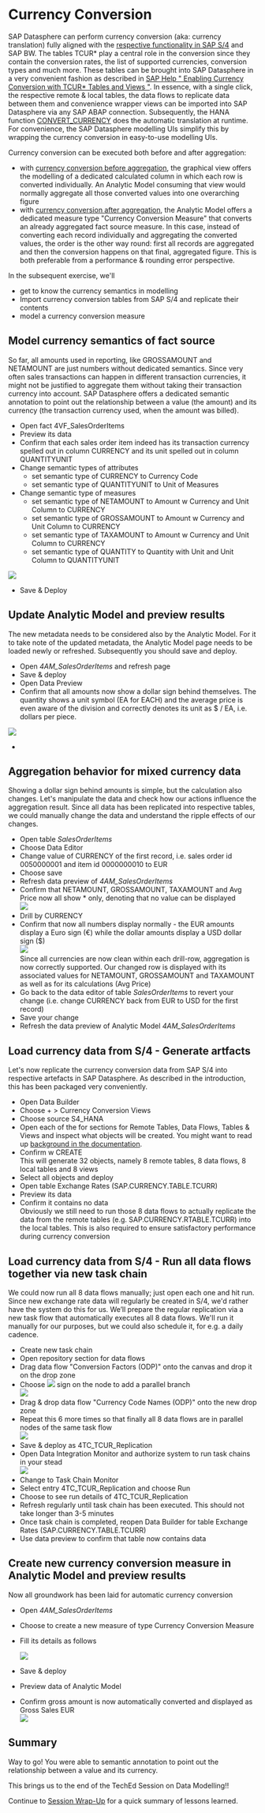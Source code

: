 # Currency Conversion

SAP Datasphere can perform currency conversion (aka: currency translation) fully aligned with the [respective functionality in SAP S/4](https://help.sap.com/docs/SAP_S4HANA_ON-PREMISE/8fbeed5f2046489696a50ac7fd76f9c6/d16ebe532789b44ce10000000a174cb4.html?locale=en-US) and SAP BW. The tables TCUR\* play a central role in the conversion since they contain the conversion rates, the list of supported currencies, conversion types and much more. These tables can be brought into SAP Datasphere in a very convenient fashion as described in [SAP Help " Enabling Currency Conversion with TCUR\* Tables and Views "](https://help.sap.com/docs/SAP_DATASPHERE/c8a54ee704e94e15926551293243fd1d/b462239ffb644d9baab4442a10a72edf.html). In essence, with a single click, the respective remote & local tables, the data flows to replicate data between them and convenience wrapper views can be imported into SAP Datasphere via any SAP ABAP connection. Subsequently, the HANA function [CONVERT_CURRENCY](https://help.sap.com/docs/HANA_SERVICE_CF/7c78579ce9b14a669c1f3295b0d8ca16/d22d746ed2951014bb7fb0114ffdaf96.html) does the automatic translation at runtime. For convenience, the SAP Datasphere modelling UIs simplify this by wrapping the currency conversion in easy-to-use modelling UIs.

Currency conversion can be executed both before and after aggregation:

-   with [currency conversion before aggregation](https://help.sap.com/docs/SAP_DATASPHERE/c8a54ee704e94e15926551293243fd1d/6e3d8bed7ece4c27ba10e2cc523915fe.html), the graphical view offers the modelling of a dedicated calculated column in which each row is converted individually. An Analytic Model consuming that view would normally aggregate all those converted values into one overarching figure
-   with [currency conversion after aggregation](https://help.sap.com/docs/SAP_DATASPHERE/c8a54ee704e94e15926551293243fd1d/ec00efb338f3421a87dab4006d7ce6c8.html), the Analytic Model offers a dedicated measure type "Currency Conversion Measure" that converts an already aggregated fact source measure. In this case, instead of converting each record individually and aggregating the converted values, the order is the other way round: first all records are aggregated and then the conversion happens on that final, aggregated figure. This is both preferable from a performance & rounding error perspective.

In the subsequent exercise, we'll

-   get to know the currency semantics in modelling
-   Import currency conversion tables from SAP S/4 and replicate their contents
-   model a currency conversion measure

## Model currency semantics of fact source

So far, all amounts used in reporting, like GROSSAMOUNT and NETAMOUNT are just numbers without dedicated semantics. Since very often sales transactions can happen in different transaction currencies, it might not be justified to aggregate them without taking their transaction currency into account. SAP Datasphere offers a dedicated semantic annotation to point out the relationship between a value (the amount) and its currency (the transaction currency used, when the amount was billed).

-   Open fact 4VF_SalesOrderItems
-   Preview its data
-   Confirm that each sales order item indeed has its transaction currency spelled out in column CURRENCY and its unit spelled out in column QUANTITYUNIT
-   Change semantic types of attributes
    -   set semantic type of CURRENCY to Currency Code
    -   set semantic type of QUANTITYUNIT to Unit of Measures
-   Change semantic type of measures
    -   set semantic type of NETAMOUNT to Amount w Currency and Unit Column to CURRENCY
    -   set semantic type of GROSSAMOUNT to Amount w Currency and Unit Column to CURRENCY
    -   set semantic type of TAXAMOUNT to Amount w Currency and Unit Column to CURRENCY
    -   set semantic type of QUANTITY to Quantity with Unit and Unit Column to QUANTITYUNIT

![](media/418ae1a6302ca32efa138f2ed047089b.png)

-   Save & Deploy

## Update Analytic Model and preview results

The new metadata needs to be considered also by the Analytic Model. For it to take note of the updated metadata, the Analytic Model page needs to be loaded newly or refreshed. Subsequently you should save and deploy.

-   Open *4AM_SalesOrderItems* and refresh page
-   Save & deploy
-   Open Data Preview
-   Confirm that all amounts now show a dollar sign behind themselves. The quantity shows a unit symbol (EA for EACH) and the average price is even aware of the division and correctly denotes its unit as \$ / EA, i.e. dollars per piece.

![](media/e4421a465409b3e6c13a58d7cccfc4f9.png)

-   

## Aggregation behavior for mixed currency data

Showing a dollar sign behind amounts is simple, but the calculation also changes. Let's manipulate the data and check how our actions influence the aggregation result. Since all data has been replicated into respective tables, we could manually change the data and understand the ripple effects of our changes.

-   Open table *SalesOrderItems*
-   Choose Data Editor
-   Change value of CURRENCY of the first record, i.e. sales order id 0050000001 and item id 0000000010 to EUR
-   Choose save
-   Refresh data preview of *4AM_SalesOrderItems*
-   Confirm that NETAMOUNT, GROSSAMOUNT, TAXAMOUNT and Avg Price now all show \* only, denoting that no value can be displayed  
    ![](media/9f9931243ff7d0cfc1899bcdc4496285.png)
-   Drill by CURRENCY
-   Confirm that now all numbers display normally - the EUR amounts display a Euro sign (€) while the dollar amounts display a USD dollar sign (\$)  
    ![](media/5bb2d413a0eb1dee7d8ea442a845c8c5.png)  
    Since all currencies are now clean within each drill-row, aggregation is now correctly supported. Our changed row is displayed with its associated values for NETAMOUNT, GROSSAMOUNT and TAXAMOUNT as well as for its calculations (Avg Price)
-   Go back to the data editor of table *SalesOrderItems* to revert your change (i.e. change CURRENCY back from EUR to USD for the first record)
-   Save your change
-   Refresh the data preview of Analytic Model *4AM_SalesOrderItems*

## Load currency data from S/4 - Generate artfacts

Let's now replicate the currency conversion data from SAP S/4 into respective artefacts in SAP Datasphere. As described in the introduction, this has been packaged very conveniently.

-   Open Data Builder
-   Choose + \> Currency Conversion Views
-   Choose source S4_HANA
-   Open each of the for sections for Remote Tables, Data Flows, Tables & Views and inspect what objects will be created. You might want to read up [background in the documentation](https://help.sap.com/docs/SAP_DATASPHERE/c8a54ee704e94e15926551293243fd1d/b462239ffb644d9baab4442a10a72edf.html).
-   Confirm w CREATE  
    This will generate 32 objects, namely 8 remote tables, 8 data flows, 8 local tables and 8 views
-   Select all objects and deploy
-   Open table Exchange Rates (SAP.CURRENCY.TABLE.TCURR)
-   Preview its data
-   Confirm it contains no data  
    Obviously we still need to run those 8 data flows to actually replicate the data from the remote tables (e.g. SAP.CURRENCY.RTABLE.TCURR) into the local tables. This is also required to ensure satisfactory performance during currency conversion

## Load currency data from S/4 - Run all data flows together via new task chain

We could now run all 8 data flows manually; just open each one and hit run. Since new exchange rate data will regularly be created in S/4, we'd rather have the system do this for us. We’ll prepare the regular replication via a new task flow that automatically executes all 8 data flows. We'll run it manually for our purposes, but we could also schedule it, for e.g. a daily cadence.

-   Create new task chain
-   Open repository section for data flows
-   Drag data flow "Conversion Factors (ODP)" onto the canvas and drop it on the drop zone
-   Choose ![](media/4e42e9de307cc09c69b45f12842833ab.png) sign on the node to add a parallel branch  
    ![](media/f39b9b42d1b044acb61b3b46706a2386.png)
-   Drag & drop data flow "Currency Code Names (ODP)" onto the new drop zone
-   Repeat this 6 more times so that finally all 8 data flows are in parallel nodes of the same task flow  
    ![](media/26f50858a323fac70982d9bae88f974f.png)
-   Save & deploy as 4TC_TCUR_Replication
-   Open Data Integration Monitor and authorize system to run task chains in your stead  
    ![](media/7f4c32770448f72bab5a34babb54966e.png)
-   Change to Task Chain Monitor
-   Select entry 4TC_TCUR_Replication and choose Run
-   Choose to see run details of 4TC_TCUR_Replication
-   Refresh regularly until task chain has been executed. This should not take longer than 3-5 minutes
-   Once task chain is completed, reopen Data Builder for table Exchange Rates (SAP.CURRENCY.TABLE.TCURR)
-   Use data preview to confirm that table now contains data

## Create new currency conversion measure in Analytic Model and preview results

Now all groundwork has been laid for automatic currency conversion

-   Open *4AM_SalesOrderItems*
-   Choose to create a new measure of type Currency Conversion Measure
-   Fill its details as follows

    ![](media/493aaac611ca3aa5fe0210b0591c75f9.png)

-   Save & deploy
-   Preview data of Analytic Model
-   Confirm gross amount is now automatically converted and displayed as Gross Sales EUR  
    ![](media/c0d810391efa58bfbe75896f56a7d176.png)

## Summary

Way to go! You were able to semantic annotation to point out the relationship between a value and its currency.

This brings us to the end of the TechEd Session on Data Modelling!!

Continue to [Session Wrap-Up](../Session%20Wrap-Up/README.md) for a quick summary of lessons learned.
